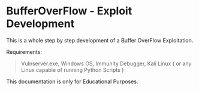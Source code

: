 # BufferOverFlow - Exploit Development

This is a whole step by step development of a Buffer OverFlow Exploitation. 

Requirements:

> Vulnserver.exe,
> Windows OS,
> Immunity Debugger,
> Kali Linux ( or any Linux capable of running Python Scripts )

This documentation is only for Educational Purposes.
